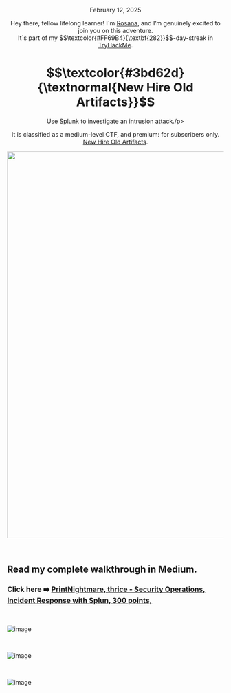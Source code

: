 <p align="center">February 12, 2025</p>
<p align="center">Hey there, fellow lifelong learner! I´m <a href="https://www.linkedin.com/in/rosanafssantos/">Rosana</a>, and I’m genuinely excited to join you on this adventure.<br>
It´s part of my $$\textcolor{#FF69B4}{\textbf{282}}$$-day-streak in  <a href="https://tryhackme.com">TryHackMe</a>.</p>

<h1 align="center">
  $$\textcolor{#3bd62d}{\textnormal{New Hire Old Artifacts}}$$
</h1>
<p align="center">Use Splunk to investigate an intrusion attack./p>
<p align="center">It is classified as a medium-level CTF, and premium: for subscribers only. <a href="https://tryhackme.com/room/newhireoldartifacts">New Hire Old Artifacts</a>.</p>
                                                              
<p align="center">
  <img width="900px" src="https://github.com/user-attachments/assets/908ec290-2077-4650-8729-16ed3f035c4a">
</p>

<br>

<h2>Read my complete walkthrough in Medium.</h2>

<h3 align="left"> Click here ➡️  <a href="https://medium.com/meetcyber/security-operations-incident-response-with-splunk-new-hire-old-artifacts-tryhackme-walkthrough-bf03b782ae03">PrintNightmare, thrice - Security Operations, Incident Response with Splun, 300 points,</a></h3>


<br>

![image](https://github.com/user-attachments/assets/4886bc87-7539-4652-819a-9add01f6d1ea)


<br>

![image](https://github.com/user-attachments/assets/07219990-1314-4b05-8ca7-4a5d811784ec)


<br>

![image](https://github.com/user-attachments/assets/4b833ac0-394c-4e4f-b730-97158449b118)

